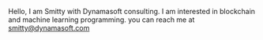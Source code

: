 Hello,  I am Smitty with Dynamasoft consulting. I am interested in blockchain and machine learning programming. you can reach me at smitty@dynamasoft.com
